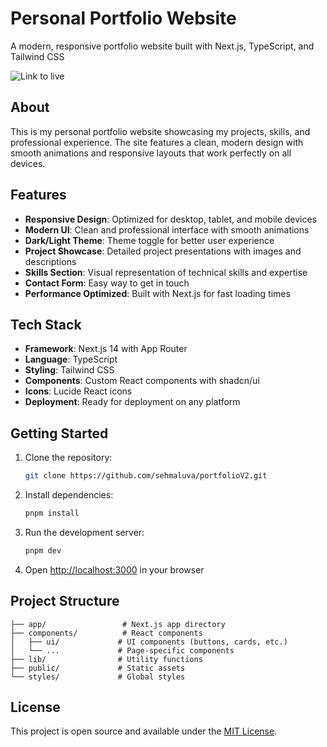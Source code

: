 # Personal Portfolio Website

A modern, responsive portfolio website built with Next.js, TypeScript, and Tailwind CSS

![Link to live](https://portfolio-v20-git-main-hongkong01-8967s-projects.vercel.app/)

## About

This is my personal portfolio website showcasing my projects, skills, and professional experience. The site features a clean, modern design with smooth animations and responsive layouts that work perfectly on all devices.

## Features

- **Responsive Design**: Optimized for desktop, tablet, and mobile devices
- **Modern UI**: Clean and professional interface with smooth animations
- **Dark/Light Theme**: Theme toggle for better user experience
- **Project Showcase**: Detailed project presentations with images and descriptions
- **Skills Section**: Visual representation of technical skills and expertise
- **Contact Form**: Easy way to get in touch
- **Performance Optimized**: Built with Next.js for fast loading times

## Tech Stack

- **Framework**: Next.js 14 with App Router
- **Language**: TypeScript
- **Styling**: Tailwind CSS
- **Components**: Custom React components with shadcn/ui
- **Icons**: Lucide React icons
- **Deployment**: Ready for deployment on any platform

## Getting Started

1. Clone the repository:
   ```bash
   git clone https://github.com/sehmaluva/portfolioV2.git
   ```

2. Install dependencies:
   ```bash
   pnpm install
   ```

3. Run the development server:
   ```bash
   pnpm dev
   ```

4. Open [http://localhost:3000](http://localhost:3000) in your browser

## Project Structure

```
├── app/                 # Next.js app directory
├── components/          # React components
│   ├── ui/             # UI components (buttons, cards, etc.)
│   └── ...             # Page-specific components
├── lib/                # Utility functions
├── public/             # Static assets
└── styles/             # Global styles
```

## License

This project is open source and available under the [MIT License](LICENSE).
